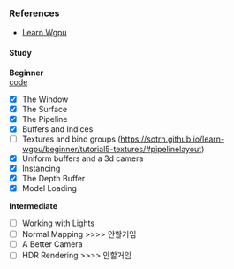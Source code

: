 ### References
- [Learn Wgpu](https://sotrh.github.io/learn-wgpu/)

#### Study
**Beginner**  
[code](https://github.com/sotrh/learn-wgpu/tree/master/code/beginner)
- [x] The Window
- [x] The Surface
- [x] The Pipeline
- [x] Buffers and Indices
- [ ] Textures and bind groups      (https://sotrh.github.io/learn-wgpu/beginner/tutorial5-textures/#pipelinelayout)
- [x] Uniform buffers and a 3d camera
- [x] Instancing
- [x] The Depth Buffer
- [x] Model Loading

**Intermediate**
- [ ] Working with Lights
- [ ] Normal Mapping                >>>> 안할거임
- [ ] A Better Camera
- [ ] HDR Rendering                 >>>> 안할거임